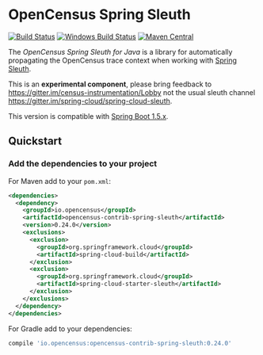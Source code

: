 # OpenCensus Spring Sleuth
[![Build Status][travis-image]][travis-url]
[![Windows Build Status][appveyor-image]][appveyor-url]
[![Maven Central][maven-image]][maven-url]

The *OpenCensus Spring Sleuth for Java* is a library for automatically
propagating the OpenCensus trace context when working with [Spring Sleuth][spring-sleuth-url].

This is an __experimental component__, please bring feedback to
https://gitter.im/census-instrumentation/Lobby not the usual
sleuth channel https://gitter.im/spring-cloud/spring-cloud-sleuth.

This version is compatible with [Spring Boot 1.5.x][spring-boot-1.5-url].

## Quickstart

### Add the dependencies to your project

For Maven add to your `pom.xml`:
```xml
<dependencies>
  <dependency>
    <groupId>io.opencensus</groupId>
    <artifactId>opencensus-contrib-spring-sleuth</artifactId>
    <version>0.24.0</version>
    <exclusions>
      <exclusion>
	    <groupId>org.springframework.cloud</groupId>
	    <artifactId>spring-cloud-build</artifactId>
	  </exclusion>
	  <exclusion>
	    <groupId>org.springframework.cloud</groupId>
	    <artifactId>spring-cloud-starter-sleuth</artifactId>
   	  </exclusion>
    </exclusions>
  </dependency>
</dependencies>
```

For Gradle add to your dependencies:
```groovy
compile 'io.opencensus:opencensus-contrib-spring-sleuth:0.24.0'
```

[travis-image]: https://travis-ci.org/census-instrumentation/opencensus-java.svg?branch=master
[travis-url]: https://travis-ci.org/census-instrumentation/opencensus-java
[appveyor-image]: https://ci.appveyor.com/api/projects/status/hxthmpkxar4jq4be/branch/master?svg=true
[appveyor-url]: https://ci.appveyor.com/project/opencensusjavateam/opencensus-java/branch/master
[maven-image]: https://maven-badges.herokuapp.com/maven-central/io.opencensus/opencensus-contrib-spring-sleuth/badge.svg
[maven-url]: https://maven-badges.herokuapp.com/maven-central/io.opencensus/opencensus-contrib-spring-sleuth
[spring-boot-1.5-url]: https://github.com/spring-projects/spring-boot/tree/1.5.x
[spring-sleuth-url]: https://github.com/spring-cloud/spring-cloud-sleuth
